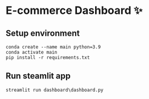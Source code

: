 # E-commerce Dashboard ✨

## Setup environment
```
conda create --name main python=3.9
conda activate main
pip install -r requirements.txt
```

## Run steamlit app
```
streamlit run dashboard\dashboard.py
```
